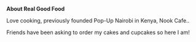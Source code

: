 **About Real Good Food**

Love cooking, previously founded Pop-Up Nairobi in Kenya, Nook Cafe..

Friends have been asking to order my cakes and cupcakes so here I am! 
